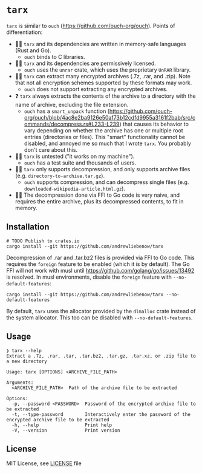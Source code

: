 # `tarx`

`tarx` is similar to `ouch` (https://github.com/ouch-org/ouch). Points of differentiation:

- 👍🏻 `tarx` and its dependencies are written in memory-safe languages (Rust and Go).
  - `ouch` binds to C libraries.
- 👍🏻 `tarx` and its dependencies are permissively licensed.
  - `ouch` uses the `unrar` crate, which uses the proprietary `UnRAR` library.
- 👍🏻 `tarx` can extract many encrypted archives (.7z, .rar, and .zip). Note that not all encryption schemes supported by these formats may work.
  - `ouch` does not support extracting any encrypted archives.
- ❓ `tarx` always extracts the contents of the archive to a directory with the name of archive, excluding the file extension.
  - `ouch` has a `smart_unpack` function (https://github.com/ouch-org/ouch/blob/4ac8e2ba9126e50af73b12cdfd9955a3161f2bab/src/commands/decompress.rs#L233-L239) that causes its behavior to vary depending on whether the archive has one or multiple root entries (directories or files). This "smart" functionality cannot be disabled, and annoyed me so much that I wrote `tarx`. You probably don't care about this.
- 👎🏻 `tarx` is untested ("it works on my machine").
  - `ouch` has a test suite and thousands of users.
- 👎🏻 `tarx` only supports decompression, and only supports archive files (e.g. `directory-to-archive.tar.gz`).
  - `ouch` supports compression, and can decompress single files (e.g. `downloaded-wikipedia-article.html.gz`).
- 👎🏻 The decompression done via FFI to Go code is very naive, and requires the entire archive, plus its decompressed contents, to fit in memory.

## Installation

```Shell
# TODO Publish to crates.io
cargo install --git https://github.com/andrewliebenow/tarx
```

Decompression of .rar and .tar.bz2 files is provided via FFI to Go code. This requires the `foreign` feature to be enabled (which it is by default). The Go FFI will not work with musl until https://github.com/golang/go/issues/13492 is resolved. In musl environments, disable the `foreign` feature with `--no-default-features`:

```Shell
cargo install --git https://github.com/andrewliebenow/tarx --no-default-features
```

By default, `tarx` uses the allocator provided by the `dlmalloc` crate instead of the system allocator. This too can be disabled with `--no-default-features`.

## Usage

```Shell
❯ tarx --help
Extract a .7z, .rar, .tar, .tar.bz2, .tar.gz, .tar.xz, or .zip file to a new directory

Usage: tarx [OPTIONS] <ARCHIVE_FILE_PATH>

Arguments:
  <ARCHIVE_FILE_PATH>  Path of the archive file to be extracted

Options:
  -p, --password <PASSWORD>  Password of the encrypted archive file to be extracted
  -t, --type-password        Interactively enter the password of the encrypted archive file to be extracted
  -h, --help                 Print help
  -V, --version              Print version
```

## License

MIT License, see <a href="LICENSE">LICENSE</a> file
